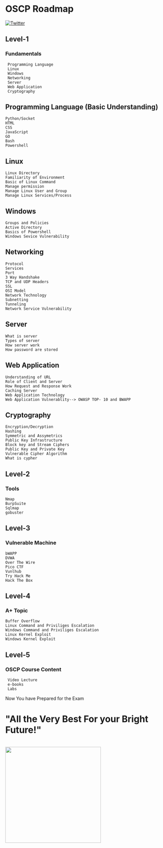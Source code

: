 # OSCP Roadmap
<a href="https://twitter.com/sudheerSen17"><img src="https://img.shields.io/twitter/follow/an0nud4y?label=Twitter&style=social" alt="Twitter"></a>

## Level-1
### Fundamentals
     Programming Language
     Linux
     Windows
     Networking
     Server
     Web Application
     Cryptography
     
## Programming Language (Basic Understanding)
    Python/Socket
    HTML
    CSS
    JavaScript
    GO
    Bash
    Powershell
    
## Linux
    Linux Directory
    Familiarity of Environment
    Basic of Linux Command
    Manage permission
    Manage Linux User and Group
    Manage Linux Services/Process
    
        
## Windows
    Groups and Policies
    Active Directory
    Basics of Powershell
    Windows Sevice Vulnerability
    
    
## Networking
    Protocol
    Services
    Port
    3 Way Handshake
    TCP and UDP Headers
    SSL
    OSI Model
    Network Technology
    Subnetting
    Tunneling
    Network Service Vulnerability
    
## Server
    What is server
    Types of server
    How server work
    How password are stored

## Web Application
    Understanding of URL
    Role of Client and Server
    How Request and Response Work
    Caching Server
    Web Application Technology
    Web Application Vulnerablity--> OWASP TOP- 10 and BWAPP
    
## Cryptography
    Encryption/Decryption
    Hashing
    Symmetric and Assymetrics
    Public Key Infrastructure
    Block key and Stream Ciphers
    Public Key and Private Key
    Vulnerable Cipher Algorithm
    What is cypher
    
## Level-2    
### Tools
    Nmap 
    BurpSuite
    Sqlmap
    gobuster

## Level-3
### Vulnerable Machine 
    bWAPP
    DVWA
    Over The Wire
    Pico CTF
    Vunlhub
    Try Hack Me
    Hack The Box
    
    
## Level-4
### A+ Topic
    Buffer Overflow
    Linux Command and Priviliges Escalation
    Windows Command and Priviliges Escalation
    Linux Kernel Exploit
    Windows Kernel Exploit
    
## Level-5
### OSCP Course Content
     Video Lecture
     e-books
     Labs
Now You have Prepared for the Exam
# "All the Very Best For your Bright Future!"

<br>
<img src=giphy.gif width="300">
</br>
    
    
    
    
    
    
    
    
  
